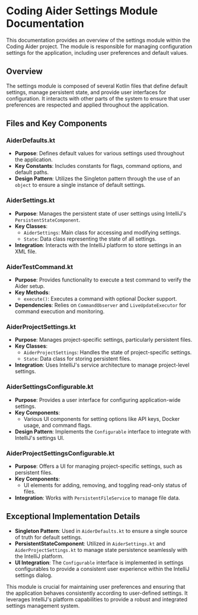 # Coding Aider Settings Module Documentation

This documentation provides an overview of the settings module within the Coding Aider project. The module is responsible for managing configuration settings for the application, including user preferences and default values.

## Overview

The settings module is composed of several Kotlin files that define default settings, manage persistent state, and provide user interfaces for configuration. It interacts with other parts of the system to ensure that user preferences are respected and applied throughout the application.

## Files and Key Components

### AiderDefaults.kt

- **Purpose**: Defines default values for various settings used throughout the application.
- **Key Constants**: Includes constants for flags, command options, and default paths.
- **Design Pattern**: Utilizes the Singleton pattern through the use of an `object` to ensure a single instance of default settings.

### AiderSettings.kt

- **Purpose**: Manages the persistent state of user settings using IntelliJ's `PersistentStateComponent`.
- **Key Classes**: 
  - `AiderSettings`: Main class for accessing and modifying settings.
  - `State`: Data class representing the state of all settings.
- **Integration**: Interacts with the IntelliJ platform to store settings in an XML file.

### AiderTestCommand.kt

- **Purpose**: Provides functionality to execute a test command to verify the Aider setup.
- **Key Methods**: 
  - `execute()`: Executes a command with optional Docker support.
- **Dependencies**: Relies on `CommandObserver` and `LiveUpdateExecutor` for command execution and monitoring.

### AiderProjectSettings.kt

- **Purpose**: Manages project-specific settings, particularly persistent files.
- **Key Classes**: 
  - `AiderProjectSettings`: Handles the state of project-specific settings.
  - `State`: Data class for storing persistent files.
- **Integration**: Uses IntelliJ's service architecture to manage project-level settings.

### AiderSettingsConfigurable.kt

- **Purpose**: Provides a user interface for configuring application-wide settings.
- **Key Components**: 
  - Various UI components for setting options like API keys, Docker usage, and command flags.
- **Design Pattern**: Implements the `Configurable` interface to integrate with IntelliJ's settings UI.

### AiderProjectSettingsConfigurable.kt

- **Purpose**: Offers a UI for managing project-specific settings, such as persistent files.
- **Key Components**: 
  - UI elements for adding, removing, and toggling read-only status of files.
- **Integration**: Works with `PersistentFileService` to manage file data.

## Exceptional Implementation Details

- **Singleton Pattern**: Used in `AiderDefaults.kt` to ensure a single source of truth for default settings.
- **PersistentStateComponent**: Utilized in `AiderSettings.kt` and `AiderProjectSettings.kt` to manage state persistence seamlessly with the IntelliJ platform.
- **UI Integration**: The `Configurable` interface is implemented in settings configurables to provide a consistent user experience within the IntelliJ settings dialog.

This module is crucial for maintaining user preferences and ensuring that the application behaves consistently according to user-defined settings. It leverages IntelliJ's platform capabilities to provide a robust and integrated settings management system.
